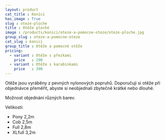 ```yaml
---
layout: product
cat_title : Koníci
has_image : True
slug : oteze-ploche
title : Otěže ploché
image : /products/konici/oteze-a-pomocne-oteze/oteze-ploche.jpg
group_slug : oteze-a-pomocne-oteze
cat_slug : konici
group_title : Otěže a pomocné otěže
pricing:
  - variant : Otěže s přezkami
    price   : 290
  - variant : Otěže s karabinkami
    price   : 390
---
```


Otěže jsou vyráběny z pevných nylonových popruhů.
Doporučuji si otěže při objednávce přeměřit, abyste si neobjednali zbytečně krátké nebo dlouhé.

Možnost objednání různých barev.

Velikosti:

 - Pony 2,2m
 - Cob 2,5m
 - Full 2,8m
 - XLfull 3,2m

